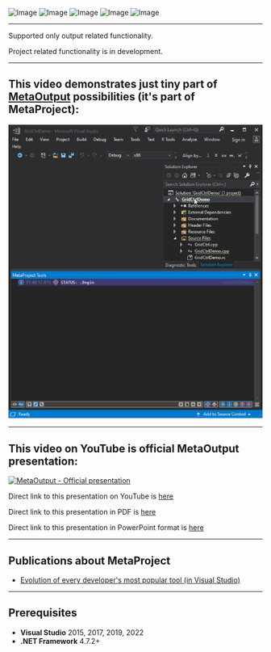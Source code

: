 ![Image](https://img.shields.io/github/issues/viacheslav-lozinskyi/MetaProject?link=https://github.com/viacheslav-lozinskyi/MetaProject/issues)
![Image](https://img.shields.io/github/stars/viacheslav-lozinskyi/MetaProject)
![Image](https://img.shields.io/badge/VS-2019-blueviolet)
![Image](https://img.shields.io/badge/VS-2017-blueviolet)
![Image](https://img.shields.io/badge/VS-2015-blueviolet)

---

Supported only output related functionality.

Project related functionality is in development.

---

## This video demonstrates just tiny part of [MetaOutput](https://marketplace.visualstudio.com/items?itemName=ViacheslavLozinskyi.MetaOutput-2022) possibilities (it's part of MetaProject):
![MetaProject_-_Presentation](resource/video/Presentation1.gif)

---

## This video on YouTube is official MetaOutput presentation:
[![MetaOutput - Official presentation](https://img.youtube.com/vi/_BO40nyx0Qw/hqdefault.jpg)](https://www.youtube.com/watch?v=_BO40nyx0Qw?autoplay=1)

Direct link to this presentation on YouTube is [here](https://www.youtube.com/watch?v=_BO40nyx0Qw?autoplay=1)

Direct link to this presentation in PDF is [here](https://github.com/viacheslav-lozinskyi/MetaOutput/blob/main/resource/document/MetaOutput.pdf)

Direct link to this presentation in PowerPoint format is [here](https://github.com/viacheslav-lozinskyi/MetaOutput/blob/main/resource/document/MetaOutput.pptx)

---

## Publications about MetaProject
- [Evolution of every developer's most popular tool (in Visual Studio)](https://habr.com/ru/post/458300/)

---

## Prerequisites
- **Visual Studio** 2015, 2017, 2019, 2022
- **.NET Framework** 4.7.2+
